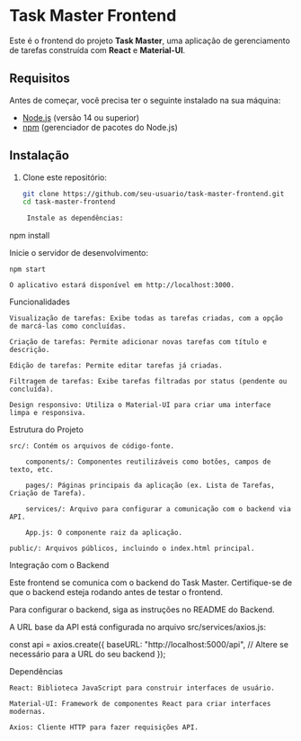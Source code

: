 
# Task Master Frontend

Este é o frontend do projeto **Task Master**, uma aplicação de gerenciamento de tarefas construída com **React** e **Material-UI**.

## Requisitos

Antes de começar, você precisa ter o seguinte instalado na sua máquina:

- [Node.js](https://nodejs.org/) (versão 14 ou superior)
- [npm](https://www.npmjs.com/) (gerenciador de pacotes do Node.js)

## Instalação

1. Clone este repositório:

   ```bash
   git clone https://github.com/seu-usuario/task-master-frontend.git
   cd task-master-frontend

    Instale as dependências:

npm install

Inicie o servidor de desenvolvimento:

    npm start

    O aplicativo estará disponível em http://localhost:3000.

Funcionalidades

    Visualização de tarefas: Exibe todas as tarefas criadas, com a opção de marcá-las como concluídas.

    Criação de tarefas: Permite adicionar novas tarefas com título e descrição.

    Edição de tarefas: Permite editar tarefas já criadas.

    Filtragem de tarefas: Exibe tarefas filtradas por status (pendente ou concluída).

    Design responsivo: Utiliza o Material-UI para criar uma interface limpa e responsiva.

Estrutura do Projeto

    src/: Contém os arquivos de código-fonte.

        components/: Componentes reutilizáveis como botões, campos de texto, etc.

        pages/: Páginas principais da aplicação (ex. Lista de Tarefas, Criação de Tarefa).

        services/: Arquivo para configurar a comunicação com o backend via API.

        App.js: O componente raiz da aplicação.

    public/: Arquivos públicos, incluindo o index.html principal.

Integração com o Backend

Este frontend se comunica com o backend do Task Master. Certifique-se de que o backend esteja rodando antes de testar o frontend.

Para configurar o backend, siga as instruções no README do Backend.

A URL base da API está configurada no arquivo src/services/axios.js:

const api = axios.create({
  baseURL: "http://localhost:5000/api", // Altere se necessário para a URL do seu backend
});

Dependências

    React: Biblioteca JavaScript para construir interfaces de usuário.

    Material-UI: Framework de componentes React para criar interfaces modernas.

    Axios: Cliente HTTP para fazer requisições API.
